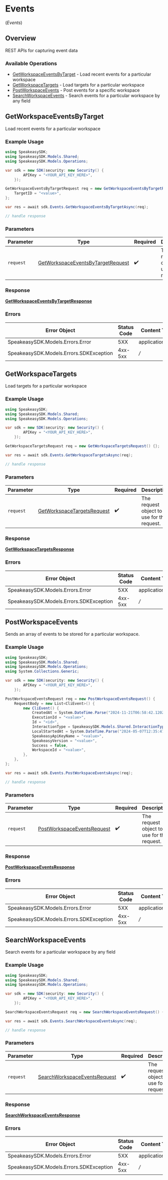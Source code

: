 # Events
(*Events*)

## Overview

REST APIs for capturing event data

### Available Operations

* [GetWorkspaceEventsByTarget](#getworkspaceeventsbytarget) - Load recent events for a particular workspace
* [GetWorkspaceTargets](#getworkspacetargets) - Load targets for a particular workspace
* [PostWorkspaceEvents](#postworkspaceevents) - Post events for a specific workspace
* [SearchWorkspaceEvents](#searchworkspaceevents) - Search events for a particular workspace by any field

## GetWorkspaceEventsByTarget

Load recent events for a particular workspace

### Example Usage

```csharp
using SpeakeasySDK;
using SpeakeasySDK.Models.Shared;
using SpeakeasySDK.Models.Operations;

var sdk = new SDK(security: new Security() {
        APIKey = "<YOUR_API_KEY_HERE>",
    });

GetWorkspaceEventsByTargetRequest req = new GetWorkspaceEventsByTargetRequest() {
    TargetID = "<value>",
};

var res = await sdk.Events.GetWorkspaceEventsByTargetAsync(req);

// handle response
```

### Parameters

| Parameter                                                                                         | Type                                                                                              | Required                                                                                          | Description                                                                                       |
| ------------------------------------------------------------------------------------------------- | ------------------------------------------------------------------------------------------------- | ------------------------------------------------------------------------------------------------- | ------------------------------------------------------------------------------------------------- |
| `request`                                                                                         | [GetWorkspaceEventsByTargetRequest](../../Models/Operations/GetWorkspaceEventsByTargetRequest.md) | :heavy_check_mark:                                                                                | The request object to use for the request.                                                        |


### Response

**[GetWorkspaceEventsByTargetResponse](../../Models/Operations/GetWorkspaceEventsByTargetResponse.md)**
### Errors

| Error Object                            | Status Code                             | Content Type                            |
| --------------------------------------- | --------------------------------------- | --------------------------------------- |
| SpeakeasySDK.Models.Errors.Error        | 5XX                                     | application/json                        |
| SpeakeasySDK.Models.Errors.SDKException | 4xx-5xx                                 | */*                                     |

## GetWorkspaceTargets

Load targets for a particular workspace

### Example Usage

```csharp
using SpeakeasySDK;
using SpeakeasySDK.Models.Shared;
using SpeakeasySDK.Models.Operations;

var sdk = new SDK(security: new Security() {
        APIKey = "<YOUR_API_KEY_HERE>",
    });

GetWorkspaceTargetsRequest req = new GetWorkspaceTargetsRequest() {};

var res = await sdk.Events.GetWorkspaceTargetsAsync(req);

// handle response
```

### Parameters

| Parameter                                                                           | Type                                                                                | Required                                                                            | Description                                                                         |
| ----------------------------------------------------------------------------------- | ----------------------------------------------------------------------------------- | ----------------------------------------------------------------------------------- | ----------------------------------------------------------------------------------- |
| `request`                                                                           | [GetWorkspaceTargetsRequest](../../Models/Operations/GetWorkspaceTargetsRequest.md) | :heavy_check_mark:                                                                  | The request object to use for the request.                                          |


### Response

**[GetWorkspaceTargetsResponse](../../Models/Operations/GetWorkspaceTargetsResponse.md)**
### Errors

| Error Object                            | Status Code                             | Content Type                            |
| --------------------------------------- | --------------------------------------- | --------------------------------------- |
| SpeakeasySDK.Models.Errors.Error        | 5XX                                     | application/json                        |
| SpeakeasySDK.Models.Errors.SDKException | 4xx-5xx                                 | */*                                     |

## PostWorkspaceEvents

Sends an array of events to be stored for a particular workspace.

### Example Usage

```csharp
using SpeakeasySDK;
using SpeakeasySDK.Models.Shared;
using SpeakeasySDK.Models.Operations;
using System.Collections.Generic;

var sdk = new SDK(security: new Security() {
        APIKey = "<YOUR_API_KEY_HERE>",
    });

PostWorkspaceEventsRequest req = new PostWorkspaceEventsRequest() {
    RequestBody = new List<CliEvent>() {
        new CliEvent() {
            CreatedAt = System.DateTime.Parse("2024-11-21T06:58:42.120Z"),
            ExecutionId = "<value>",
            Id = "<id>",
            InteractionType = SpeakeasySDK.Models.Shared.InteractionType.CliExec,
            LocalStartedAt = System.DateTime.Parse("2024-05-07T12:35:47.182Z"),
            SpeakeasyApiKeyName = "<value>",
            SpeakeasyVersion = "<value>",
            Success = false,
            WorkspaceId = "<value>",
        },
    },
};

var res = await sdk.Events.PostWorkspaceEventsAsync(req);

// handle response
```

### Parameters

| Parameter                                                                           | Type                                                                                | Required                                                                            | Description                                                                         |
| ----------------------------------------------------------------------------------- | ----------------------------------------------------------------------------------- | ----------------------------------------------------------------------------------- | ----------------------------------------------------------------------------------- |
| `request`                                                                           | [PostWorkspaceEventsRequest](../../Models/Operations/PostWorkspaceEventsRequest.md) | :heavy_check_mark:                                                                  | The request object to use for the request.                                          |


### Response

**[PostWorkspaceEventsResponse](../../Models/Operations/PostWorkspaceEventsResponse.md)**
### Errors

| Error Object                            | Status Code                             | Content Type                            |
| --------------------------------------- | --------------------------------------- | --------------------------------------- |
| SpeakeasySDK.Models.Errors.Error        | 5XX                                     | application/json                        |
| SpeakeasySDK.Models.Errors.SDKException | 4xx-5xx                                 | */*                                     |

## SearchWorkspaceEvents

Search events for a particular workspace by any field

### Example Usage

```csharp
using SpeakeasySDK;
using SpeakeasySDK.Models.Shared;
using SpeakeasySDK.Models.Operations;

var sdk = new SDK(security: new Security() {
        APIKey = "<YOUR_API_KEY_HERE>",
    });

SearchWorkspaceEventsRequest req = new SearchWorkspaceEventsRequest() {};

var res = await sdk.Events.SearchWorkspaceEventsAsync(req);

// handle response
```

### Parameters

| Parameter                                                                               | Type                                                                                    | Required                                                                                | Description                                                                             |
| --------------------------------------------------------------------------------------- | --------------------------------------------------------------------------------------- | --------------------------------------------------------------------------------------- | --------------------------------------------------------------------------------------- |
| `request`                                                                               | [SearchWorkspaceEventsRequest](../../Models/Operations/SearchWorkspaceEventsRequest.md) | :heavy_check_mark:                                                                      | The request object to use for the request.                                              |


### Response

**[SearchWorkspaceEventsResponse](../../Models/Operations/SearchWorkspaceEventsResponse.md)**
### Errors

| Error Object                            | Status Code                             | Content Type                            |
| --------------------------------------- | --------------------------------------- | --------------------------------------- |
| SpeakeasySDK.Models.Errors.Error        | 5XX                                     | application/json                        |
| SpeakeasySDK.Models.Errors.SDKException | 4xx-5xx                                 | */*                                     |
